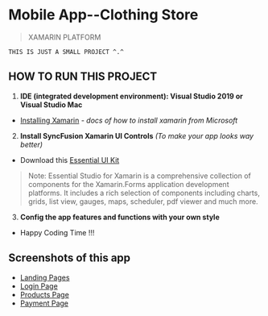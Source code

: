 # Mobile App--Clothing Store 



>XAMARIN PLATFORM

`THIS IS JUST A SMALL PROJECT ^.^`

## HOW TO RUN THIS PROJECT
1. **IDE (integrated development environment): Visual Studio 2019 or Visual Studio Mac**
  - [Installing Xamarin](https://docs.microsoft.com/en-us/xamarin/get-started/installation/windows) *- docs of how to install xamarin from Microsoft*

2. **Install SyncFusion Xamarin UI Controls** _(To make your app looks way better)_
 - Download this [Essential UI Kit](https://www.syncfusion.com/essential-xamarin-ui-kit)
>Note: Essential Studio for Xamarin is a comprehensive collection of components for the Xamarin.Forms application development platforms. It includes a rich selection of components including charts, grids, list view, gauges, maps, scheduler, pdf viewer and much more.

3. **Config the app features and functions with your own style** 
 - Happy Coding Time !!!

## Screenshots of this app
- [Landing Pages](https://drive.google.com/file/d/1K-FS1KWsLRmKs5UtaAP0iPPnKR1-vM76/view)
- [Login Page](https://drive.google.com/file/d/1W9cIbvwBCzB8_XL4eaLtSSSUnaBEWfyd/view)
- [Products Page](https://drive.google.com/file/d/1ApDE5yKMYlqre5u7iV8Ks4FInPL9XQWs/view)
- [Payment Page](https://drive.google.com/file/d/1i7QY9tg6ImQ3QxJsj0UlmNSkYsXWkhZe/view)
